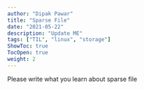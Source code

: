 ```yaml
---
author: "Dipak Pawar"
title: "Sparse File"
date: "2021-05-22"
description: "Update ME"
tags: ["TIL", "linux", "storage"]
ShowToc: true
TocOpen: true
weight: 2
---
```


Please write what you learn about sparse file